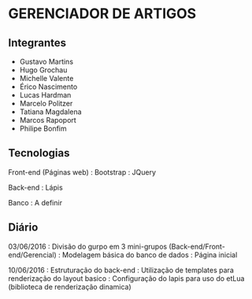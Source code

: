 GERENCIADOR DE ARTIGOS
===================

Integrantes
-------------
 - Gustavo Martins
 - Hugo Grochau
 - Michelle Valente
 - Érico Nascimento
 - Lucas Hardman
 - Marcelo Politzer
 - Tatiana Magdalena
 - Marcos Rapoport
 - Philipe Bonfim

Tecnologias
-------------
Front-end (Páginas web)
:   Bootstrap
:   JQuery

Back-end 
:   Lápis

Banco
:   A definir

Diário
-------------
03/06/2016
:   Divisão do gurpo em 3 mini-grupos (Back-end/Front-end/Gerencial)
:   Modelagem básica do banco de dados
:   Página inicial

10/06/2016
:   Estruturação do back-end
:   Utilização de templates para renderização do layout basico
:   Configuração do lapis para uso do etLua (biblioteca de renderização dinamica)
